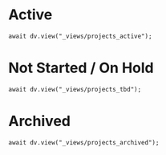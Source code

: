 
# Active
```dataviewjs
await dv.view("_views/projects_active");
```

# Not Started / On Hold
```dataviewjs
await dv.view("_views/projects_tbd");
```


# Archived
```dataviewjs
await dv.view("_views/projects_archived");
```

